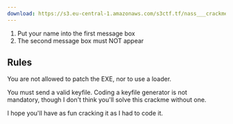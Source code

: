 ```yaml
---
download: https://s3.eu-central-1.amazonaws.com/s3ctf.tf/nass___crackme_1.zip
---
```

1. Put your name into the first message box
2. The second message box must NOT appear

## Rules
You are not allowed to patch the EXE, nor to use a loader.

You must send a valid keyfile. Coding a keyfile generator is not  
mandatory, though I don't think you'll solve this crackme without one.

I hope you'll have as fun cracking it as I had to code it.
